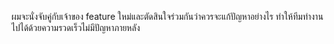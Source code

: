 ผมจะนั่งจับคู่กับเจ้าของ feature ใหม่และตัดสินใจร่วมกันว่าควรจะแก้ปัญหาอย่างไร ทำให้ทีมทำงานไปได้ด้วยความรวดเร็วไม่มีปัญหาภายหลัง
